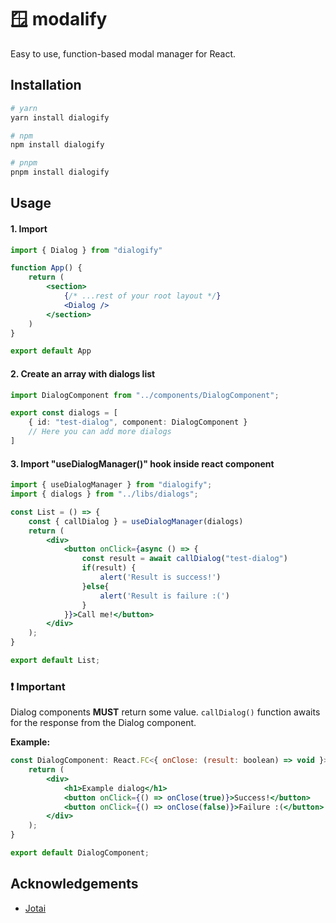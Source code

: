 
# 🪟 modalify

Easy to use, function-based modal manager for React.


## Installation

```bash
# yarn
yarn install dialogify

# npm
npm install dialogify

# pnpm
pnpm install dialogify
```
    
## Usage

#### 1. Import <Dialog /> to your root layout.
```jsx
import { Dialog } from "dialogify"

function App() {
    return (
        <section>
            {/* ...rest of your root layout */}
            <Dialog />
        </section>
    )
}

export default App

```


#### 2. Create an array with dialogs list
```typescript
import DialogComponent from "../components/DialogComponent";

export const dialogs = [
    { id: "test-dialog", component: DialogComponent }
    // Here you can add more dialogs
]
```

#### 3. Import "useDialogManager()" hook inside react component
```jsx
import { useDialogManager } from "dialogify";
import { dialogs } from "../libs/dialogs";

const List = () => {
    const { callDialog } = useDialogManager(dialogs)
    return (
        <div>
            <button onClick={async () => {
                const result = await callDialog("test-dialog")
                if(result) {
                    alert('Result is success!') 
                }else{
                    alert('Result is failure :(') 
                }
            }}>Call me!</button>
        </div>
    );
}

export default List;
```

### ❗ Important
Dialog components **MUST** return some value. `callDialog()` function awaits for the response from the Dialog component.

**Example:**
```jsx
const DialogComponent: React.FC<{ onClose: (result: boolean) => void }> = ({ onClose }) => {
    return (
        <div>
            <h1>Example dialog</h1>
            <button onClick={() => onClose(true)}>Success!</button>
            <button onClick={() => onClose(false)}>Failure :(</button>
        </div>
    );
}

export default DialogComponent;
```


## Acknowledgements

 - [Jotai](https://github.com/pmndrs/jotai)

